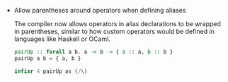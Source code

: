 * Allow parentheses around operators when defining aliases

  The compiler now allows operators in alias declarations to be wrapped in parentheses,
  similar to how custom operators would be defined in languages like Haskell or OCaml.

  ```purs
  pairUp :: forall a b. a -> b -> { a :: a, b :: b }
  pairUp a b = { a, b }

  infixr 4 pairUp as (/\)
  ```
